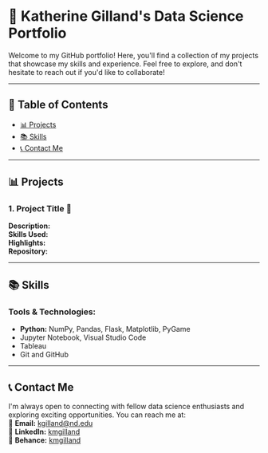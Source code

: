 # 🌟 Katherine Gilland's Data Science Portfolio

Welcome to my GitHub portfolio! Here, you'll find a collection of my projects that showcase my skills and experience. Feel free to explore, and don't hesitate to reach out if you'd like to collaborate!

---

## 📂 Table of Contents
- [📊 Projects](#-projects)
- [📚 Skills](#-skills)
- [📞 Contact Me](#-contact-me)

---

## 📊 Projects

### **1. Project Title** 🧠
**Description:**  
**Skills Used:**  
**Highlights:**  
**Repository:**  

---

## 📚 Skills

### Tools & Technologies:
- **Python:** NumPy, Pandas, Flask, Matplotlib, PyGame
- Jupyter Notebook, Visual Studio Code
- Tableau
- Git and GitHub

---

## 📞 Contact Me
I'm always open to connecting with fellow data science enthusiasts and exploring exciting opportunities. You can reach me at:  
📧 **Email:** [kgilland@nd.edu](kgilland@nd.edu)  
🔗 **LinkedIn:** [kmgilland](https://linkedin.com/in/kmgilland)  
📐 **Behance:** [kmgilland](https://behance.net/kmgilland)  
